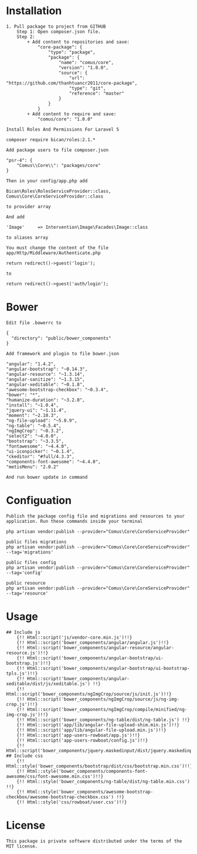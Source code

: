 # Installation

	1. Pull package to project from GITHUB
	 	Step 1: Open composer.json file.
	 	Step 2: 
	 		+ Add content to repositories and save:
		 		"core-package": {
		            "type": "package",
		            "package": {
		                "name": "comus/core",
		                "version": "1.0.0",
		                "source": {
		                    "url": "https://github.com/thanhtuancr2011/core-package",
		                    "type": "git",
		                    "reference": "master"
		                }
		            }
		        }
		    + Add content to require and save:
		    	"comus/core": "1.0.0"

	Install Roles And Permissions For Laravel 5

	composer require bican/roles:2.1.*

	Add package users to file composer.json
	
	"psr-4": {
		"Comus\\Core\\": "packages/core"
	}
	
	Then in your config/app.php add
	
	Bican\Roles\RolesServiceProvider::class,
    Comus\Core\CoreServiceProvider::class

    to provider array

    And add

    'Image'     => Intervention\Image\Facades\Image::class

    to aliases array

    You must change the content of the file app/Http/Middleware/Authenticate.php

	return redirect()->guest('login');

	to

	return redirect()->guest('auth/login');

# Bower  

	Edit file .bowerrc to 

    {
	  "directory": "public/bower_components"
	} 

	Add framework and plugin to file bower.json

	"angular": "1.4.2",
    "angular-bootstrap": "~0.14.3",
    "angular-resource": "~1.3.14",
    "angular-sanitize": "~1.3.15",
    "angular-xeditable": "~0.1.8",
    "awesome-bootstrap-checkbox": "~0.3.4",
    "bower": "*",
    "humanize-duration": "~3.2.0",
    "install": "~1.0.4",
    "jquery-ui": "~1.11.4",
    "moment": "~2.10.3",
    "ng-file-upload": "~5.0.9",
    "ng-table": "~0.5.4",
    "ngImgCrop": "~0.3.2",
    "select2": "~4.0.0",
    "bootstrap": "~3.3.5",
    "fontawesome": "~4.4.0",
    "ui-iconpicker": "~0.1.4",
    "ckeditor": "#full/4.3.3",
    "components-font-awesome": "~4.4.0",
    "metisMenu": "2.0.2"
	
	And run bower update in command
	
# Configuation

	Publish the package config file and migrations and resources to your application. Run these commands inside your terminal
	
	php artisan vendor:publish --provider="Comus\Core\CoreServiceProvider"
	
	public files migrations
	php artisan vendor:publish --provider="Comus\Core\CoreServiceProvider" --tag='migrations'
	
	public files config
	php artisan vendor:publish --provider="Comus\Core\CoreServiceProvider" --tag='config'

	public resource
	php artisan vendor:publish --provider="Comus\Core\CoreServiceProvider" --tag='resource'

# Usage
	## Include js
	    {!! Html::script('js/vendor-core.min.js')!!}
	    {!! Html::script('bower_components/angular/angular.js')!!}
        {!! Html::script('bower_components/angular-resource/angular-resource.js')!!}
        {!! Html::script('bower_components/angular-bootstrap/ui-bootstrap.js')!!}
        {!! Html::script('bower_components/angular-bootstrap/ui-bootstrap-tpls.js')!!}
        {!! Html::script('bower_components/angular-xeditable/dist/js/xeditable.js') !!}
        {!! Html::script('bower_components/ngImgCrop/source/js/init.js')!!}
        {!! Html::script('bower_components/ngImgCrop/source/js/ng-img-crop.js')!!}
        {!! Html::script('bower_components/ngImgCrop/compile/minified/ng-img-crop.js')!!}
        {!! Html::script('bower_components/ng-table/dist/ng-table.js') !!}
        {!! Html::script('app/lib/angular-file-upload-shim.min.js')!!}
        {!! Html::script('app/lib/angular-file-upload.min.js')!!}
        {!! Html::script('app-users-rowboat/app.js')!!}
        {!! Html::script('app-users-rowboat/config.js')!!} 
        {!! Html::script('bower_components/jquery.maskedinput/dist/jquery.maskedinput.min.js')!!}
	## Include css
	    {!! Html::style('bower_components/bootstrap/dist/css/bootstrap.min.css')!!}
	    {!! Html::style('bower_components/components-font-awesome/css/font-awesome.min.css')!!}
	    {!! Html::style('bower_components/ng-table/dist/ng-table.min.css') !!}
	    {!! Html::style('bower_components/awesome-bootstrap-checkbox/awesome-bootstrap-checkbox.css') !!}
	    {!! Html::style('css/rowboat/user.css')!!}
# License
	This package is private software distributed under the terms of the MIT license.